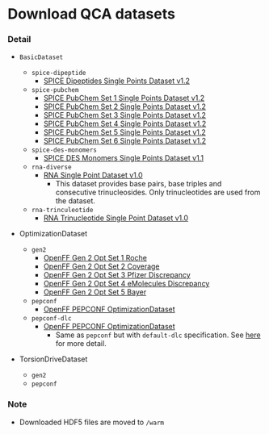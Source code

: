 # Download QCA datasets

### Detail
- `BasicDataset`
    - `spice-dipeptide`
        - [SPICE Dipeptides Single Points Dataset v1.2](https://github.com/openforcefield/qca-dataset-submission/tree/master/submissions/2021-11-08-QMDataset-Dipeptide-single-points)
    - `spice-pubchem`
        - [SPICE PubChem Set 1 Single Points Dataset v1.2](https://github.com/openforcefield/qca-dataset-submission/tree/master/submissions/2021-11-08-QMDataset-pubchem-set1-single-points)
        - [SPICE PubChem Set 2 Single Points Dataset v1.2](https://github.com/openforcefield/qca-dataset-submission/tree/master/submissions/2021-11-09-QMDataset-pubchem-set2-single-points)
        - [SPICE PubChem Set 3 Single Points Dataset v1.2](https://github.com/openforcefield/qca-dataset-submission/tree/master/submissions/2021-11-09-QMDataset-pubchem-set3-single-points)
        - [SPICE PubChem Set 4 Single Points Dataset v1.2](https://github.com/openforcefield/qca-dataset-submission/tree/master/submissions/2021-11-09-QMDataset-pubchem-set4-single-points)
        - [SPICE PubChem Set 5 Single Points Dataset v1.2](https://github.com/openforcefield/qca-dataset-submission/tree/master/submissions/2021-11-09-QMDataset-pubchem-set5-single-points)
        - [SPICE PubChem Set 6 Single Points Dataset v1.2](https://github.com/openforcefield/qca-dataset-submission/tree/master/submissions/2021-11-09-QMDataset-pubchem-set6-single-points)
    - `spice-des-monomers`
        - [SPICE DES Monomers Single Points Dataset v1.1](https://github.com/openforcefield/qca-dataset-submission/tree/master/submissions/2021-11-15-QMDataset-DES-monomers-single-points)
    - `rna-diverse`
        - [RNA Single Point Dataset v1.0](https://github.com/openforcefield/qca-dataset-submission/tree/master/submissions/2022-07-07-RNA-basepair-triplebase-single-points)
            -  This dataset provides base pairs, base triples and consecutive trinucleosides. Only trinucleotides are used from the dataset.
    - `rna-trinculeotide`
        - [RNA Trinucleotide Single Point Dataset v1.0](https://github.com/openforcefield/qca-dataset-submission/tree/master/submissions/2022-10-21-RNA-trinucleotide-single-points)
- OptimizationDataset
    - `gen2`
        - [OpenFF Gen 2 Opt Set 1 Roche](https://github.com/openforcefield/qca-dataset-submission/tree/master/submissions/2020-03-20-OpenFF-Gen-2-Optimization-Set-1-Roche)
        - [OpenFF Gen 2 Opt Set 2 Coverage](https://github.com/openforcefield/qca-dataset-submission/tree/master/submissions/2020-03-20-OpenFF-Gen-2-Optimization-Set-2-Coverage)
        - [OpenFF Gen 2 Opt Set 3 Pfizer Discrepancy](https://github.com/openforcefield/qca-dataset-submission/tree/master/submissions/2020-03-20-OpenFF-Gen-2-Optimization-Set-3-Pfizer-Discrepancy)
        - [OpenFF Gen 2 Opt Set 4 eMolecules Discrepancy](https://github.com/openforcefield/qca-dataset-submission/tree/master/submissions/2020-03-20-OpenFF-Gen-2-Optimization-Set-4-eMolecules-Discrepancy)
        - [OpenFF Gen 2 Opt Set 5 Bayer](https://github.com/openforcefield/qca-dataset-submission/tree/master/submissions/2020-03-20-OpenFF-Gen-2-Optimization-Set-5-Bayer)
    - `pepconf`
        - [OpenFF PEPCONF OptimizationDataset](https://github.com/openforcefield/qca-dataset-submission/tree/master/submissions/2020-10-26-PEPCONF-Optimization)
    - `pepconf-dlc`
        - [OpenFF PEPCONF OptimizationDataset](https://github.com/openforcefield/qca-dataset-submission/tree/master/submissions/2020-10-26-PEPCONF-Optimization)
            - Same as `pepconf` but with `default-dlc` specification. See [here](https://github.com/openforcefield/qca-dataset-submission/issues/322) for more detail.

- TorsionDriveDataset
    - `gen2`
    - `pepconf`


### Note
- Downloaded HDF5 files are moved to `/warm`